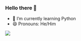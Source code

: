 ### Hello there 👋

- 🌱 I’m currently learning Python
- 😄 Pronouns: He/Him
 <img src="https://github-readme-stats.vercel.app/api?username=R3ndrex&theme=dark&show_icons=true">
<!--
**R3ndrex/R3ndrex** is a ✨ _special_ ✨ repository because its `README.md` (this file) appears on your GitHub profile.

Here are some ideas to get you started:

- 🔭 I’m currently working on ...
- 👯 I’m looking to collaborate on ...
- 🤔 I’m looking for help with ...
- 💬 Ask me about ...
- 📫 How to reach me: ...
- ⚡ Fun fact: ...
-->
